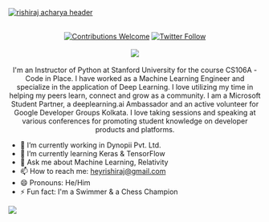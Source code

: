 [![rishiraj acharya header](https://raw.githubusercontent.com/rishiraj/rishiraj/master/cover.png)](https://rishiraj.github.io/)
<p align="center">
<br/><a href="#contributing"><img alt="Contributions Welcome" src="https://img.shields.io/badge/contributions-welcome-brightgreen?style=for-the-badge&labelColor=black&logo=github"></a>  <a href="https://twitter.com/RishirajAcharya"><img alt="Twitter Follow" src="https://img.shields.io/twitter/follow/RishirajAcharya?style=for-the-badge&color=09f&labelColor=black&logo=twitter&label=@RishirajAcharya"></a><br/><br/><a href="https://www.buymeacoffee.com/rishiraj"><img src="https://img.buymeacoffee.com/button-api/?text=Buy me a pizza&emoji=🍕&slug=rishiraj&button_colour=BD5FFF&font_colour=ffffff&font_family=Arial&outline_colour=000000&coffee_colour=FFDD00"></a><br/><br/>I'm an Instructor of Python at Stanford University for the course CS106A - Code in Place. I have worked as a Machine Learning Engineer and specialize in the application of Deep Learning. I love utilizing my time in helping my peers learn, connect and grow as a community. I am a Microsoft Student Partner, a deeplearning.ai Ambassador and an active volunteer for Google Developer Groups Kolkata. I love taking sessions and speaking at various conferences for promoting student knowledge on developer products and platforms.

</p>

- 🔭 I’m currently working in Dynopii Pvt. Ltd.
- 🌱 I’m currently learning Keras & TensorFlow
- 💬 Ask me about Machine Learning, Relativity
- 📫 How to reach me: heyrishiraj@gmail.com
- 😄 Pronouns: He/Him
- ⚡ Fun fact: I'm a Swimmer & a Chess Champion

![](https://github.com/rishiraj/rishiraj/blob/master/github-contribution-grid-snake.svg)
